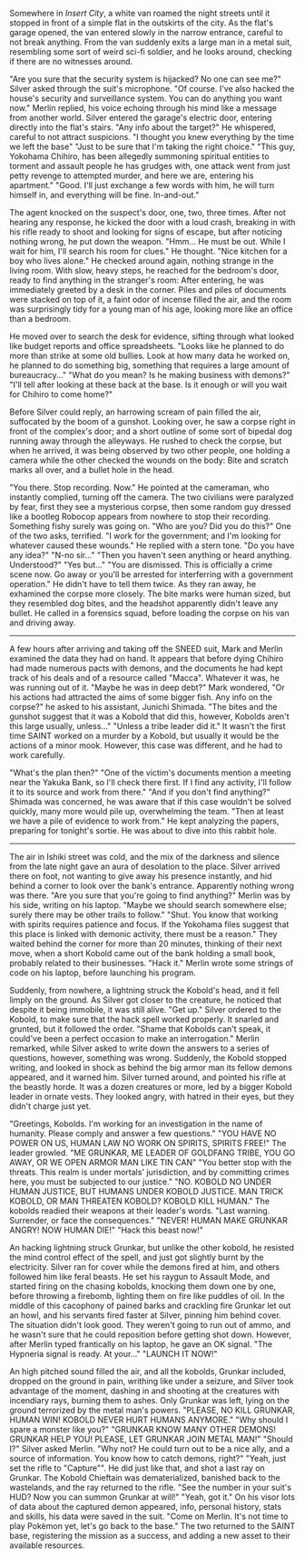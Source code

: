 Somewhere in *Insert City*, a white van roamed the night streets until it stopped in front of a simple flat in the outskirts of the city. As the flat's garage opened, the van entered slowly in the narrow entrance, careful to not break anything. From the van suddenly exits a large man in a metal suit, resembling some sort of weird sci-fi soldier, and he looks around, checking if there are no witnesses around.

"Are you sure that the security system is hijacked? No one can see me?" Silver asked through the suit's microphone.
"Of course. I've also hacked the house's security and surveillance system. You can do anything you want now." Merlin replied, his voice echoing through his mind like a message from another world.
Silver entered the garage's electric door, entering directly into the flat's stairs.
"Any info about the target?" He whispered, careful to not attract suspicions.
"I thought you knew everything by the time we left the base"
"Just to be sure that I'm taking the right choice."
"This guy, Yokohama Chihiro, has been allegedly summoning spiritual entities to torment and assault people he has grudges with, one attack went from just petty revenge to attempted murder, and here we are, entering his apartment."
"Good. I'll just exchange a few words with him, he will turn himself in, and everything will be fine. In-and-out."

The agent knocked on the suspect's door, one, two, three times. After not hearing any response, he kicked the door with a loud crash, breaking in with his rifle ready to shoot and looking for signs of escape, but after noticing nothing wrong, he put down the weapon.
"Hmm... He must be out. While I wait for him, I'll search his room for clues." He thought. "Nice kitchen for a boy who lives alone."
He checked around again, nothing strange in the living room. With slow, heavy steps, he reached for the bedroom's door, ready to find anything in the stranger's room: After entering, he was immediately greeted by a desk in the corner. Piles and piles of documents were stacked on top of it, a faint odor of incense filled the air, and the room was surprisingly tidy for a young man of his age, looking more like an office than a bedroom.

He moved over to search the desk for evidence, sifting through what looked like budget reports and office spreadsheets.
"Looks like he planned to do more than strike at some old bullies. Look at how many data he worked on, he planned to do something big, something that requires a large amount of bureaucracy..."
"What do you mean? Is he making business with demons?"
"I'll tell after looking at these back at the base. Is it enough or will you wait for Chihiro to come home?"

Before Silver could reply, an harrowing scream of pain filled the air, suffocated by the boom of a gunshot. Looking over, he saw a corpse right in front of the complex's door; and a short outline of some sort of bipedal dog running away through the alleyways.
He rushed to check the corpse, but when he arrived, it was being observed by two other people, one holding a camera while the other checked the wounds on the body: Bite and scratch marks all over, and a bullet hole in the head.

"You there. Stop recording. Now." He pointed at the cameraman, who instantly complied, turning off the camera. 
The two civilians were paralyzed by fear, first they see a mysterious corpse, then some random guy dressed like a bootleg Robocop appears from nowhere to stop their recording. Something fishy surely was going on.
"Who are you? Did you do this?" One of the two asks, terrified.
"I work for the government; and I'm looking for whatever caused these wounds." He replied with a stern tone. "Do you have any idea?"
"N-no sir..."
"Then you haven't seen anything or heard anything. Understood?"
"Yes but..."
"You are dismissed. This is officially a crime scene now. Go away or you'll be arrested for interferring with a government operation."
He didn't have to tell them twice. As they ran away, he exhamined the corpse more closely. The bite marks were human sized, but they resembled dog bites, and the headshot apparently didn't leave any bullet. He called in a forensics squad, before loading the corpse on his van and driving away.

***

A few hours after arriving and taking off the SNEED suit, Mark and Merlin examined the data they had on hand. It appears that before dying Chihiro had made numerous pacts with demons, and the documents he had kept track of his deals and of a resource called "Macca". Whatever it was, he was running out of it.
"Maybe he was in deep debt?" Mark wondered, "Or his actions had attracted the aims of some bigger fish. Any info on the corpse?" he asked to his assistant, Junichi Shimada.
"The bites and the gunshot suggest that it was a Kobold that did this, however, Kobolds aren't this large usually, unless..."
"Unless a tribe leader did it." It wasn't the first time SAINT worked on a murder by a Kobold, but usually it would be the actions of a minor mook. However, this case was different, and he had to work carefully.

"What's the plan then?"
"One of the victim's documents mention a meeting near the Yakuka Bank, so I'll check there first. If I find any activity, I'll follow it to its source and work from there."
"And if you don't find anything?" Shimada was concerned, he was aware that if this case wouldn't be solved quickly, many more would pile up, overwhelming the team.
"Then at least we have a pile of evidence to work from."
He kept analyzing the papers, preparing for tonight's sortie. He  was about to dive into this rabbit hole.

***
The air in Ishiki street was cold, and the mix of the darkness and silence from the late night gave an aura of desolation to the place. Silver arrived there on foot, not wanting to give away his presence instantly, and hid behind a corner to look over the bank's entrance. Apparently nothing wrong was there.
"Are you sure that you're going to find anything?" Merlin was by his side, writing on his laptop. "Maybe we should search somewhere else; surely there may be other trails to follow."
"Shut. You know that working with spirits requires patience and focus. If the Yokohama files suggest that this place is linked with demonic activity, there must be a reason."
They waited behind the corner for more than 20 minutes, thinking of their next move, when a short Kobold came out of the bank holding a small book, probably related to their businesses.
"Hack it." Merlin wrote some strings of code on his laptop, before launching his program.

Suddenly, from nowhere, a lightning struck the Kobold's head, and it fell limply on the ground. As Silver got closer to the creature, he noticed that despite it being immobile, it was still alive.
"Get up." Silver ordered to the Kobold, to make sure that the hack spell worked properly. It snarled and grunted, but it followed the order.
"Shame that Kobolds can't speak, it could've been a perfect occasion to make an interrogation." Merlin remarked, while Silver asked to write down the answers to a series of questions, however, something was wrong.
Suddenly, the Kobold stopped writing, and looked in shock as behind the big armor man its fellow demons appeared, and it warned him.
Silver turned around, and pointed his rifle at the beastly horde. It was a dozen creatures or more, led by a bigger Kobold leader in ornate vests. They looked angry, with hatred in their eyes, but they didn't charge just yet.

"Greetings, Kobolds. I'm working for an investigation in the name of humanity. Please comply and answer a few questions."
"YOU HAVE NO POWER ON US, HUMAN LAW NO WORK ON SPIRITS, SPIRITS FREE!" The leader growled. "ME GRUNKAR, ME LEADER OF GOLDFANG TRIBE, YOU GO AWAY, OR WE OPEN ARMOR MAN LIKE TIN CAN"
"You better stop with the threats. This realm is under mortals' jurisdiction, and by committing crimes here, you must be subjected to our justice."
"NO. KOBOLD NO UNDER HUMAN JUSTICE, BUT HUMANS UNDER KOBOLD JUSTICE. MAN TRICK KOBOLD, OR MAN THREATEN KOBOLD? KOBOLD KILL HUMAN." The kobolds readied their weapons at their leader's words.
"Last warning. Surrender, or face the consequences."
"NEVER! HUMAN MAKE GRUNKAR ANGRY! NOW HUMAN DIE!"
"Hack this beast now!"

An hacking lightning struck Grunkar, but unlike the other kobold, he resisted the mind control effect of the spell, and just got slightly burnt by the electricity. Silver ran for cover while the demons fired at him, and others followed him like feral beasts.
He set his raygun to Assault Mode, and started firing on the chasing kobolds, knocking them down one by one, before throwing a firebomb, lighting them on fire like puddles of oil. In the middle of this cacophony of pained barks and crackling fire Grunkar let out an howl, and his servants fired faster at Silver, pinning him behind cover. The situation didn't look good. They weren't going to run out of ammo, and he wasn't sure that he could reposition before getting shot down. However, after Merlin typed frantically on his laptop, he gave an OK signal.
"The Hypneria signal is ready. At your..." "LAUNCH IT NOW!"

An high pitched sound filled the air, and all the kobolds, Grunkar included, dropped on the ground in pain, writhing like under a seizure, and Silver took advantage of the moment, dashing in and shooting at the creatures with incendiary rays, burning them to ashes. Only Grunkar was left, lying on the ground terrorized by the metal man's powers.
"PLEASE, NO KILL GRUNKAR, HUMAN WIN! KOBOLD NEVER HURT HUMANS ANYMORE."
"Why should I  spare a monster like you?"
"GRUNKAR KNOW MANY OTHER DEMONS! GRUNKAR HELP YOU! PLEASE, LET GRUNKAR JOIN METAL MAN!"
"Should I?" Silver asked Merlin. "Why not? He could turn out to be a nice ally, and a source of information. You know how to catch demons, right?"
"Yeah, just set the rifle to "Capture"". He did just like that, and shot a last ray on Grunkar. The Kobold Chieftain was dematerialized, banished back to the wastelands, and the ray returned to the rifle.
"See the number in your suit's HUD? Now you can summon Grunkar at will!"
"Yeah, got it." On his visor lots of data about the captured demon appeared, info, personal history, stats and skills, his data were saved in the suit.
"Come on Merlin. It's not time to play Pokèmon yet, let's go back to the base."
The two returned to the SAINT base, registering the mission as a success, and adding a new asset to their available resources.